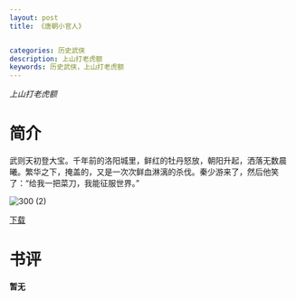 ```yaml
---
layout: post
title: 《唐朝小官人》


categories: 历史武侠
description: 上山打老虎额
keywords: 历史武侠，上山打老虎额
---
```


*上山打老虎额*

# 简介

武则天初登大宝。千年前的洛阳城里，鲜红的牡丹怒放，朝阳升起，洒落无数晨曦。繁华之下，掩盖的，又是一次次鲜血淋漓的杀伐。秦少游来了，然后他笑了：“给我一把菜刀，我能征服世界。”

![300 (2)](http://tvax1.sinaimg.cn/large/008dGP0Fgy1gu0h2ghkdkj308c0b4dha.jpg)

[下载](https://link.jscdn.cn/1drv/aHR0cHM6Ly8xZHJ2Lm1zL3QvcyFBaGU2R2dNWmVFb2poUm1OaVhVb0F1ZGQ1aXVfP2U9Y2NTYUhE.txt)
# 书评
**暂无**